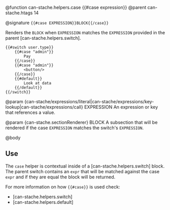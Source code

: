 @function can-stache.helpers.case {{#case expression}}
@parent can-stache.htags 14

@signature `{{#case EXPRESSION}}BLOCK{{/case}}`

Renders the `BLOCK` when `EXPRESSION` matches the `EXPRESSION` provided in the parent [can-stache.helpers.switch].

```
{{#switch user.type}}
	{{#case "admin"}}
		Pay
	{{/case}}
	{{#case "admin"}}
		<button/>
	{{/case}}
	{{#default}}
		Look at data
	{{/default}}
{{/switch}}
```

@param {can-stache/expressions/literal|can-stache/expressions/key-lookup|can-stache/expressions/call} EXPRESSION An expression or key that references a value.

@param {can-stache.sectionRenderer} BLOCK A subsection that will be rendered if
the case `EXPRESSION` matches the switch's `EXPRESSION`.

@body

## Use

The `case` helper is contextual inside of a [can-stache.helpers.switch] block. The parent switch contains an `expr` that will be matched against the case `expr` and if they are equal the block will be returned.

For more information on how `{{#case}}` is used check:

- [can-stache.helpers.switch]
- [can-stache.helpers.default]
